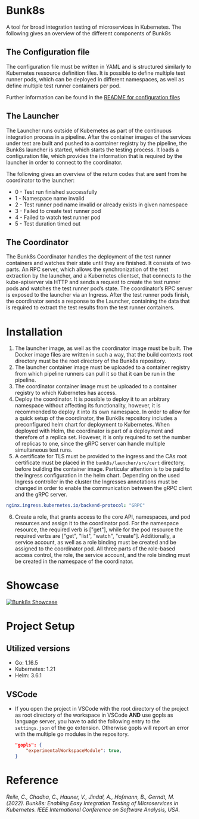 # Bunk8s

A tool for broad integration testing of microservices in Kubernetes.
The following gives an overview of the different components of Bunk8s 

## The Configuration file

The configuration file must be written in YAML and is structured similarly to Kubernetes ressource definition files. It is possible to define multiple test runner pods, which can be deployed in different namespaces, as well as define multiple test runner containers per pod.

Further information can be found in the [README for configuration files](configuration/README.md)

## The Launcher

The Launcher runs outside of Kubernetes as part of the continuous integration process in a pipeline. After the container images of the services under test are built and pushed to a container registry by the pipeline, the Bunk8s launcher is started, which starts the testing process. It loads a configuration file, which provides the information that is required by the launcher in order to connect to the coordinator.

The following gives an overview of the return codes that are sent from he coordinator to the launcher:

- 0 - Test run finished successfully
- 1 - Namespace name invalid
- 2 - Test runner pod name invalid or already exists in given namespace 
- 3 - Failed to create test runner pod
- 4 - Failed to watch test runner pod
- 5 - Test duration timed out

## The Coordinator

The Bunk8s Coordinator handles the deployment of the test runner containers and watches their state until they are finished. It consists of two parts. An RPC server, which allows the synchronization of the test extraction by the launcher, and a Kubernetes clientset, that connects to the kube-apiserver via HTTP and sends a request to create the test runner pods and watches the test runner pod’s state. The coordinator’s RPC server is exposed to the launcher via an Ingress. After the test runner pods finish, the coordinator sends a response to the Launcher, containing the data that is required to extract the test results from the test runner containers.

# Installation 

1. The launcher image, as well as the coordinator image must be built. The Docker image files are written in such a way, that the build contexts root directory must be the root directory of the Bunk8s repository. 
2. The launcher container image must be uploaded to a container registry from which pipeline runners can pull it so that it can be run in the pipeline. 
3. The coordinator container image must be uploaded to a container registry to which Kubernetes has access. 
4. Deploy the coordinator. It is possible to deploy it to an arbitrary namespace without affecting its functionality, however, it is recommended to deploy it into its own namespace. In order to allow for a quick setup of the coordinator, the Bunk8s repository includes a preconfigured helm chart for deployment to Kubernetes. When deployed with Helm, the coordinator is part of a deployment and therefore of a replica set. However, it is only required to set the number of replicas to one, since the gRPC server can handle multiple simultaneous test runs. 
5. A certificate for TLS must be provided to the ingress and the CAs root certificate must be placed in the `bunk8s/launcher/src/cert` directory, before building the container image. Particular attention is to be paid to the Ingress configuration in the helm chart. Depending on the used Ingress controller in the cluster the Ingresses annotations must be changed in order to enable the communication between the gRPC client and the gRPC server. 
```` yaml
nginx.ingress.kubernetes.io/backend-protocol: "GRPC"
````
6. Create a role, that grants access to the core API, namespaces, and pod resources and assign it to the coordinator pod. For the namespace resource, the required verb is ["get"], while for the pod resource the required verbs are ["get", "list", "watch", "create"]. Additionally, a service account, as well as a role binding must be created and be assigned to the coordinator pod. All three parts of the role-based access control, the role, the service account, and the role binding must be created in the namespace of the coordinator.

# Showcase

[![Bunk8s Showcase](http://img.youtube.com/vi/e8wbS25O4Bo/0.jpg)](https://www.youtube.com/watch?v=e8wbS25O4Bo "Bunk8s Showcase")

# Project Setup

## Utilized versions

- Go: 1.16.5
- Kubernetes: 1.21
- Helm: 3.6.1

## VSCode

- If you open the project in VSCode with the root directory of the project as root directory of the workspace in VSCode **AND** use gopls as language server, you have to add the following entry to the ```settings.json``` of the go extension. Otherwise gopls will report an error with the multiple go modules in the repository.

    ```json
    "gopls": {
        "experimentalWorkspaceModule": true,
    }
    ```

# Reference 

<cite>Reile, C., Chadha, C., Hauner, V., Jindal, A., Hofmann, B., Gerndt, M. (2022).  Bunk8s: Enabling Easy Integration Testing of Microservices in Kubernetes. IEEE International Conference on Software Analysis, USA.